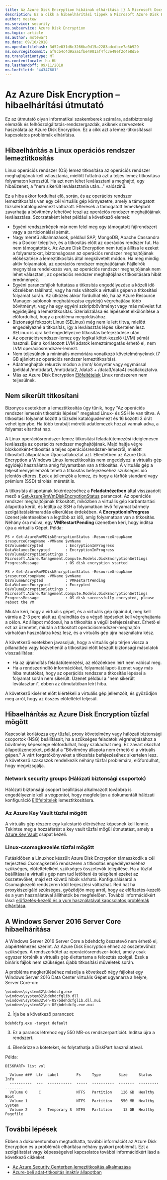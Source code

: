 ```yaml
---
title: Az Azure Disk Encryption hibáinak elhárítása |} A Microsoft Docs
description: Ez a cikk a hibaelhárítási tippek a Microsoft Azure Disk Encryption a Windows és Linux rendszerű IaaS virtuális gépek.
author: mestew
ms.service: security
ms.subservice: Azure Disk Encryption
ms.topic: article
ms.author: mstewart
ms.date: 09/10/2018
ms.openlocfilehash: 3d52e031d6c3266ba9d15a2283adcdbce7a6b929
ms.sourcegitcommit: af9cb4c4d9aaa1fbe4901af4fc3e49ef2c4e8d5e
ms.translationtype: MT
ms.contentlocale: hu-HU
ms.lasthandoff: 09/11/2018
ms.locfileid: "44347681"
---
```

# <a name="azure-disk-encryption-troubleshooting-guide"></a>Az Azure Disk Encryption – hibaelhárítási útmutató

Ez az útmutató olyan informatikai szakemberek számára, adatbiztonsági elemzők és felhőszolgáltatás-rendszergazdák, akiknek szervezetek használata az Azure Disk Encryption. Ez a cikk azt a lemez-titkosítással kapcsolatos problémák elhárítása.

## <a name="troubleshooting-linux-os-disk-encryption"></a>Hibaelhárítás a Linux operációs rendszer lemeztitkosítás

Linux operációs rendszer (OS) lemez titkosítása az operációs rendszer meghajtójának kell választania, mielőtt futtatná azt a teljes lemez titkosítása folyamaton keresztül. Ha azt nem lehet leválasztani a meghajtó, egy hibaüzenet, a "nem sikerült leválasztania után..." valószínű.

Ez a hiba akkor fordulhat elő, során, és az operációs rendszer lemeztitkosítás van egy cél virtuális gép környezetre, amely a támogatott tőzsdei katalóguslemezt változott. Eltérések a támogatott lemezképből zavarhatja a bővítmény lehetővé teszi az operációs rendszer meghajtójának leválasztása. Szorzataként lehet például a következő elemek:
- Egyéni rendszerképek már nem felel meg egy támogatott fájlrendszert vagy a particionálási sémát.
- Nagy méretű alkalmazások, például SAP, MongoDB, Apache Cassandra és a Docker telepítve, és a titkosítás előtt az operációs rendszer fut. Ha nem támogatottak. Az Azure Disk Encryption nem tudja állítsa le ezeket a folyamatokat, biztonságosan az operációs rendszer meghajtójának előkészítése a lemeztitkosítás által megkövetelt módon. Ha még mindig aktív folyamatok, az operációs rendszer meghajtójának Fájlleírók megnyitása rendelkezés van, az operációs rendszer meghajtójának nem lehet választani, az operációs rendszer meghajtójának titkosítására hibát eredményez. 
- Egyéni parancsfájlok futtatása a titkosítás engedélyezése a közeli idő közelében található, vagy ha más változik a virtuális gépen a titkosítási folyamat során. Az ütközés akkor fordulhat elő, ha az Azure Resource Manager-sablonok meghatározása egyidejű végrehajtása több bővítményt, vagy ha egy egyéni szkriptbővítményt vagy más művelet fut egyidejűleg a lemeztitkosítás. Szerializálása és lépéseket elkülönítése a előfordulhat, hogy a probléma megoldásához.
- Biztonsági fokozott Linux (SELinux) még nem le lett tiltva, mielőtt engedélyezné a titkosítás, így a leválasztás lépés sikertelen lesz. SELinux is újra kell engedélyezve titkosítás befejeződése után.
- Az operációsrendszer-lemez egy logikai kötet-kezelő (LVM) sémát használ. Bár a korlátozott LVM adatok lemeztámogatás érhető el, nem LVM operációsrendszer-lemezt.
- Nem teljesülnek a minimális memóriára vonatkozó követelményeknek (7 GB ajánlott az operációs rendszer lemeztitkosítás).
- Adatmeghajtók rekurzív módon a /mnt/ könyvtár vagy egymással (például /mnt/data1, /mnt/data2, /data3 + /data3/data4) csatlakoztatva.
- Más az Azure Disk Encryption [Előfeltételek](azure-security-disk-encryption-prerequisites.md) Linux rendszeren nem teljesülnek.

## <a name="unable-to-encrypt"></a>Nem sikerült titkosítani

Bizonyos esetekben a lemeztitkosítás úgy tűnik, hogy "Az operációs rendszer lemezén titkosítás lépései" megakad Linux- és SSH le van tiltva. A titkosítási folyamat között a tőzsdei katalóguslemezt és 16 közötti 3 órát vehet igénybe. Ha több terabájt méretű adatlemezek hozzá vannak adva, a folyamat eltarthat nap.

A Linux operációsrendszer-lemez titkosítási feladatütemezési ideiglenesen leválasztja az operációs rendszer meghajtójának. Majd hajtja végre blokkonként-titkosítás a teljes operációsrendszer-lemezről, mielőtt titkosított állapotában Újracsatlakoztat azt. Ellentétben az Azure Disk Encryption a Windows Linux lemeztitkosítás nem engedélyezi a virtuális gép egyidejű használatra amíg folyamatban van a titkosítás. A virtuális gép a teljesítményjellemzők teheti a titkosítás befejezéséhez szükséges idő jelentős eltérés. Ezek a jellemzők a lemez, és hogy a tárfiók standard vagy prémium (SSD) tárolási méretét is.

A titkosítás állapotának lekérdezéséhez a **Feladatnézetben** által visszaadott mező a [Get-AzureRmVmDiskEncryptionStatus](/powershell/module/azurerm.compute/get-azurermvmdiskencryptionstatus) parancsot. Az operációs rendszer meghajtójának titkosított, miközben a virtuális gép karbantartási állapotba kerül, és letiltja az SSH a folyamatban lévő folyamat bármely szolgáltatáskimaradás elkerülése érdekében. A **EncryptionInProgress** üzenet jelentésekben a legtöbb az idő, amíg folyamatban van a titkosítás. Néhány óra múlva, egy **VMRestartPending** üzenetben kéri, hogy indítsa újra a virtuális Gépet. Példa:


```
PS > Get-AzureRmVMDiskEncryptionStatus -ResourceGroupName $resourceGroupName -VMName $vmName
OsVolumeEncrypted          : EncryptionInProgress
DataVolumesEncrypted       : EncryptionInProgress
OsVolumeEncryptionSettings : Microsoft.Azure.Management.Compute.Models.DiskEncryptionSettings
ProgressMessage            : OS disk encryption started

PS > Get-AzureRmVMDiskEncryptionStatus -ResourceGroupName $resourceGroupName -VMName $vmName
OsVolumeEncrypted          : VMRestartPending
DataVolumesEncrypted       : Encrypted
OsVolumeEncryptionSettings : Microsoft.Azure.Management.Compute.Models.DiskEncryptionSettings
ProgressMessage            : OS disk successfully encrypted, please reboot the VM
```

Miután kéri, hogy a virtuális gépet, és a virtuális gép újraindul, meg kell várnia a 2-3 perc alatt az újraindítás és a végső lépéseket kell végrehajtania a célon. Az állapot módosul, ha a titkosítás a végül befejezéséhez. Érhető el ezt az üzenetet, miután a titkosított operációsrendszer-meghajtón várhatóan használatra kész lesz, és a virtuális gép újra használatra kész.

A következő esetekben javasoljuk, hogy a virtuális gép térjen vissza a pillanatkép vagy közvetlenül a titkosítási előtt készült biztonsági másolatok visszaállítása:
   - Ha az újraindítás feladatütemezési, az előzőekben leírt nem valósul meg.
   - Ha a rendszerindító információkat, folyamatállapot-üzenet vagy más hiba mutatókat, hogy az operációs rendszer a titkosítás lépései a folyamat során nem sikerült. Üzenet például a "nem sikerült leválasztani", ebben az útmutatóban leírt hiba.

A következő kísérlet előtt kiértékeli a virtuális gép jellemzőit, és győződjön meg arról, hogy az összes előfeltétel teljesül.

## <a name="troubleshooting-azure-disk-encryption-behind-a-firewall"></a>Hibaelhárítás az Azure Disk Encryption tűzfal mögött
Kapcsolat korlátozza egy tűzfal, proxy követelmény vagy hálózati biztonsági csoportok (NSG) beállításait, ha a szükséges feladatok végrehajtásához a bővítmény képessége előfordulhat, hogy szakadhat meg. Ez zavart okozhat állapotüzeneteket, például a "Bővítmény állapota nem érhető el a virtuális gépen." A várt forgatókönyveket a titkosítás befejezéséhez sikertelen lesz. A következő szakaszok rendelkezik néhány tűzfal problémára, előfordulhat, hogy megvizsgálja.

### <a name="network-security-groups"></a>Network security groups (Hálózati biztonsági csoportok)
Hálózati biztonsági csoport beállításai alkalmazott továbbra is engedélyeznie kell a végpontot, hogy megfeleljen a dokumentált hálózati konfiguráció [Előfeltételek](azure-security-disk-encryption-prerequisites.md#bkmk_GPO) lemeztitkosításra.

### <a name="azure-key-vault-behind-a-firewall"></a>Az Azure Key Vault tűzfal mögött
A virtuális gép részére egy kulcstartó eléréséhez képesnek kell lennie. Tekintse meg a hozzáférést a key vault tűzfal mögül útmutatást, amely a [Azure Key Vault](../key-vault/key-vault-access-behind-firewall.md) csapat kezeli. 

### <a name="linux-package-management-behind-a-firewall"></a>Linux-csomagkezelés tűzfal mögött

Futásidőben a Linuxhoz készült Azure Disk Encryption támaszkodik a cél terjesztési Csomagkezelő rendszeren a titkosítás engedélyezéséhez szükséges, előfeltételként szükséges összetevők telepítése. Ha a tűzfal beállításai a virtuális gép nem tud letölteni és telepíteni ezeket az összetevőket, majd ezt követő hibák várható. Konfigurálásáról a Csomagkezelő rendszeren któl terjesztési változhat. Red hat ha proxykiszolgáló szükséges, győződjön meg arról, hogy az előfizetés-kezelő és a yum használatával állíthatók be megfelelően. További információkért lásd: [előfizetés-kezelő és a yum használatával kapcsolatos problémák elhárítása](https://access.redhat.com/solutions/189533).  


## <a name="troubleshooting-windows-server-2016-server-core"></a>A Windows Server 2016 Server Core hibaelhárítása

A Windows Server 2016 Server Core a bdehdcfg összetevő nem érhető el, alapértelmezés szerint. Az Azure Disk Encryption ehhez az összetevőhöz szükséges. A rendszerkötet az operációsrendszer-kötet, amely csak egyszer történik a virtuális gép élettartama a felosztás szolgál. Ezek a bináris fájlok nem szükséges újabb titkosítási műveletek során.

A probléma megkerüléséhez másolja a következő négy fájlokat egy Windows Server 2016 Data Center virtuális Gépet ugyanarra a helyre, Server Core-on:

   ```
   \windows\system32\bdehdcfg.exe
   \windows\system32\bdehdcfglib.dll
   \windows\system32\en-US\bdehdcfglib.dll.mui
   \windows\system32\en-US\bdehdcfg.exe.mui
   ```

   2. Írja be a következő parancsot:

   ```
   bdehdcfg.exe -target default
   ```

   3. Ez a parancs létrehoz egy 550 MB-os rendszerpartíciót. Indítsa újra a rendszert.

   4. Ellenőrizze a köteteket, és folytathatja a DiskPart használatával.  

Példa:

```
DISKPART> list vol

  Volume ###  Ltr  Label        Fs     Type        Size     Status     Info
  ----------  ---  -----------  -----  ----------  -------  ---------  --------
  Volume 0     C                NTFS   Partition    126 GB  Healthy    Boot
  Volume 1                      NTFS   Partition    550 MB  Healthy    System
  Volume 2     D   Temporary S  NTFS   Partition     13 GB  Healthy    Pagefile
```
<!-- ## Troubleshooting encryption status

If the expected encryption state does not match what is being reported in the portal, see the following support article:
[Encryption status is displayed incorrectly on the Azure Management Portal](https://support.microsoft.com/en-us/help/4058377/encryption-status-is-displayed-incorrectly-on-the-azure-management-por) --> 

## <a name="next-steps"></a>További lépések

Ebben a dokumentumban megtudhatta, további információt az Azure Disk Encryption és a problémák elhárítása néhány gyakori problémát. Ezt a szolgáltatást vagy képességeivel kapcsolatos további információkért lásd a következő cikkeket:

- [Az Azure Security Centerben lemeztitkosítás alkalmazása](../security-center/security-center-apply-disk-encryption.md)
- [Azure-beli adat-titkosítás inaktív állapotban](azure-security-encryption-atrest.md)
